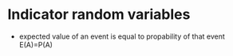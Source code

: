 # Indicator random variables
- expected value of an event is equal to propability of that event E(A)=P(A)
